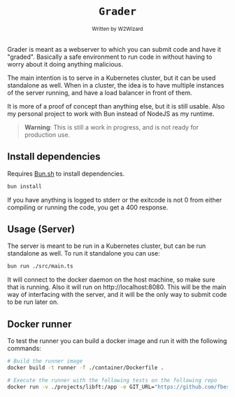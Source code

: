 <div align="center">
    <h1><code>Grader</code></h1>
    <sub>Written by W2Wizard</sub>
</div>
<br/>

Grader is meant as a webserver to which you can submit code and have it "graded". Basically a safe environment to run code in without having to worry about it doing anything malicious.

The main intention is to serve in a Kubernetes cluster, but it can be used standalone as well.
When in a cluster, the idea is to have multiple instances of the server running, and have a load balancer in front of them.

It is more of a proof of concept than anything else, but it is still usable. Also my personal project to work with Bun instead of
NodeJS as my runtime.

>**Warning**: This is still a work in progress, and is not ready for production use.

## Install dependencies
Requires [Bun.sh](https://bun.sh) to install dependencies.

```bash
bun install
```

If you have anything is logged to stderr or the exitcode is not 0 from either compiling or running the code, you get a 400 response.

## Usage (Server)

The server is meant to be run in a Kubernetes cluster, but can be run standalone as well.
To run it standalone you can use:
```bash
bun run ./src/main.ts
```

It will connect to the docker daemon on the host machine, so make sure that is running.
Also it will run on http://localhost:8080. This will be the main way of interfacing
with the server, and it will be the only way to submit code to be run later on.

## Docker runner

To test the runner you can build a docker image and run it with the following commands:

```bash
# Build the runner image
docker build -t runner -f ./container/Dockerfile .
```

```bash
# Execute the runner with the following tests on the following repo
docker run -v ./projects/libft:/app -e GIT_URL="https://github.com/fbescodam/libft.git" runner
```
